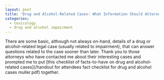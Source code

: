 ```yaml
---
layout: post
title: 'Drug and Alcohol-Related Cases: What Information Should Attorneys Have at Their Fingertips?'
categories:
  - toxicology
  - drug and alcohol impairment
---
```



There are some basic, although not always on-hand, details of a drug or alcohol-related legal case (usually related to impairment), that can answer questions related to the case sooner than later. Thank you to those attorneys who have contacted me about their interesting cases and prompted me to put [this checklist of facts-to-have on drug and alcohol-related cases](/handout for attendees fact checklist for drug and alcohol cases muller.pdf) together.